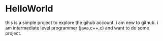 # HelloWorld
this is a simple project to explore the gihub account.
i am new to github.
i am intermediate level programmer (java,c++,c) and want to do some project.
